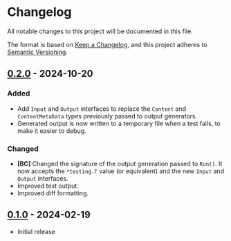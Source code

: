 # Changelog

All notable changes to this project will be documented in this file.

The format is based on [Keep a Changelog], and this project adheres to
[Semantic Versioning].

<!-- references -->

[Keep a Changelog]: https://keepachangelog.com/en/1.0.0/
[Semantic Versioning]: https://semver.org/spec/v2.0.0.html

## [0.2.0] - 2024-10-20

### Added

- Add `Input` and `Output` interfaces to replace the `Content` and
  `ContentMetaData` types previously passed to output generators.
- Generated output is now written to a temporary file when a test fails, to
  make it easier to debug.

### Changed

- **[BC]** Changed the signature of the output generation passed to `Run()`. It
  now accepts the `*testing.T` value (or equivalent) and the new `Input` and
  `Output` interfaces.
- Improved test output.
- Improved diff formatting.

## [0.1.0] - 2024-02-19

- Initial release

<!-- references -->

[Unreleased]: https://github.com/dogmatiq/aureus
[0.1.0]: https://github.com/dogmatiq/aureus/releases/tag/v0.1.0
[0.2.0]: https://github.com/dogmatiq/aureus/releases/tag/v0.2.0

<!-- version template
## [0.0.1] - YYYY-MM-DD

### Added
### Changed
### Deprecated
### Removed
### Fixed
### Security
-->
